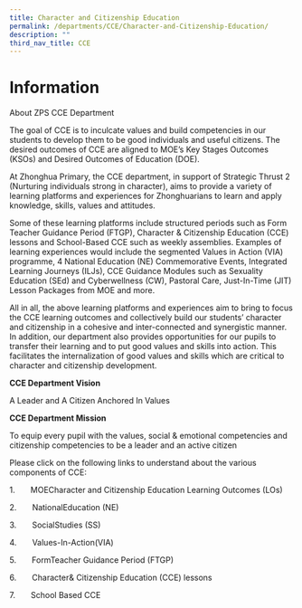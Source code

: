 ```yaml
---
title: Character and Citizenship Education
permalink: /departments/CCE/Character-and-Citizenship-Education/
description: ""
third_nav_title: CCE
---
```

Information
===================================
About ZPS CCE Department

The goal of CCE is to inculcate values and build competencies in our students to develop them to be good individuals and useful citizens. The desired outcomes of CCE are aligned to MOE’s Key Stages Outcomes (KSOs) and Desired Outcomes of Education (DOE).

At Zhonghua Primary, the CCE department, in support of Strategic Thrust 2 (Nurturing individuals strong in character), aims to provide a variety of learning platforms and experiences for Zhonghuarians to learn and apply knowledge, skills, values and attitudes.

Some of these learning platforms include structured periods such as Form Teacher Guidance Period (FTGP), Character & Citizenship Education (CCE) lessons and School-Based CCE such as weekly assemblies. Examples of learning experiences would include the segmented Values in Action (VIA) programme, 4 National Education (NE) Commemorative Events, Integrated Learning Journeys (ILJs), CCE Guidance Modules such as Sexuality Education (SEd) and Cyberwellness (CW), Pastoral Care, Just-In-Time (JIT) Lesson Packages from MOE and more.

All in all, the above learning platforms and experiences aim to bring to focus the CCE learning outcomes and collectively build our students’ character and citizenship in a cohesive and inter-connected and synergistic manner. In addition, our department also provides opportunities for our pupils to transfer their learning and to put good values and skills into action. This facilitates the internalization of good values and skills which are critical to character and citizenship development.

**CCE Department Vision**

A Leader and A Citizen Anchored In Values

**CCE Department Mission**

To equip every pupil with the values, social & emotional competencies and citizenship competencies to be a leader and an active citizen

Please click on the following links to understand about the various components of CCE:

1.       MOECharacter and Citizenship Education Learning Outcomes (LOs)

2.       NationalEducation (NE)

3.       SocialStudies (SS)

4.       Values-In-Action(VIA)

5.       FormTeacher Guidance Period (FTGP)

6.       Character& Citizenship Education (CCE) lessons

7.       School Based CCE